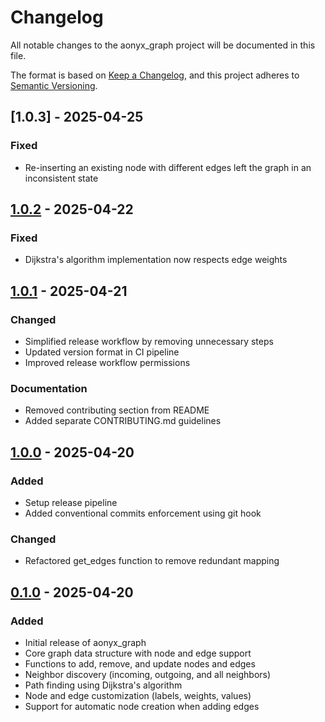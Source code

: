 # Changelog

All notable changes to the aonyx_graph project will be documented in this file.

The format is based on [Keep a Changelog](https://keepachangelog.com/en/1.0.0/),
and this project adheres to [Semantic Versioning](https://semver.org/spec/v2.0.0.html).

## [1.0.3] - 2025-04-25

### Fixed
- Re-inserting an existing node with different edges left the graph in an inconsistent state

## [1.0.2] - 2025-04-22

### Fixed
- Dijkstra's algorithm implementation now respects edge weights

## [1.0.1] - 2025-04-21

### Changed
- Simplified release workflow by removing unnecessary steps
- Updated version format in CI pipeline
- Improved release workflow permissions

### Documentation
- Removed contributing section from README
- Added separate CONTRIBUTING.md guidelines

## [1.0.0] - 2025-04-20

### Added
- Setup release pipeline
- Added conventional commits enforcement using git hook

### Changed
- Refactored get_edges function to remove redundant mapping

## [0.1.0] - 2025-04-20

### Added
- Initial release of aonyx_graph
- Core graph data structure with node and edge support
- Functions to add, remove, and update nodes and edges
- Neighbor discovery (incoming, outgoing, and all neighbors)
- Path finding using Dijkstra's algorithm
- Node and edge customization (labels, weights, values)
- Support for automatic node creation when adding edges

[Unreleased]: https://github.com/aonyxrocks/aonyx_graph/compare/v1.0.1...HEAD
[1.0.2]: https://github.com/aonyxrocks/aonyx_graph/compare/v1.0.1...v1.0.2
[1.0.1]: https://github.com/aonyxrocks/aonyx_graph/compare/v1.0.0...v1.0.1
[1.0.0]: https://github.com/aonyxrocks/aonyx_graph/compare/v0.1.0...v1.0.0
[0.1.0]: https://github.com/aonyxrocks/aonyx_graph/releases/tag/v0.1.0